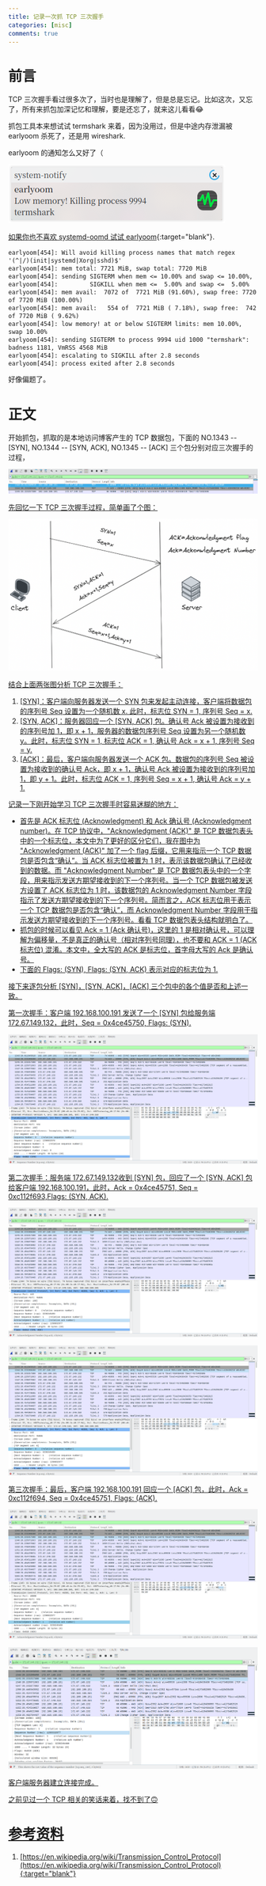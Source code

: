 ```yaml
---
title: 记录一次抓 TCP 三次握手
categories: [misc]
comments: true
---
```


# 前言

TCP 三次握手看过很多次了，当时也是理解了，但是总是忘记。比如这次，又忘了，所有来抓包加深记忆和理解，要是还忘了，就来这儿看看:joy:

抓包工具本来想试试 termshark 来着，因为没用过，但是中途内存泄漏被 earlyoom 杀死了，还是用 wireshark.

<span class="spoiler" >earlyoom 的通知怎么又好了（</span>

<a data-fancybox="capture-tcp-3-way-handshake" href="../assets/img/post/capture-tcp-3-way-handshake/system-notify.png"><img src="../assets/img/post/capture-tcp-3-way-handshake/system-notify.png" >

如果你也不喜欢 systemd-oomd 试试 [earlyoom](https://github.com/rfjakob/earlyoom){:target="blank"}.

```
earlyoom[454]: Will avoid killing process names that match regex '(^|/)(init|systemd|Xorg|sshd)$'
earlyoom[454]: mem total: 7721 MiB, swap total: 7720 MiB
earlyoom[454]: sending SIGTERM when mem <= 10.00% and swap <= 10.00%,
earlyoom[454]:         SIGKILL when mem <=  5.00% and swap <=  5.00%
earlyoom[454]: mem avail:  7072 of  7721 MiB (91.60%), swap free: 7720 of 7720 MiB (100.00%)
earlyoom[454]: mem avail:   554 of  7721 MiB ( 7.18%), swap free:  742 of 7720 MiB ( 9.62%)
earlyoom[454]: low memory! at or below SIGTERM limits: mem 10.00%, swap 10.00%
earlyoom[454]: sending SIGTERM to process 9994 uid 1000 "termshark": badness 1181, VmRSS 4568 MiB
earlyoom[454]: escalating to SIGKILL after 2.8 seconds
earlyoom[454]: process exited after 2.8 seconds

```

好像偏题了。

# 正文

开始抓包，抓取的是本地访问博客产生的 TCP 数据包，下面的 NO.1343 -- [SYN], NO.1344 -- [SYN, ACK], NO.1345 -- [ACK] 三个包分别对应三次握手的过程，

<a data-fancybox="capture-tcp-3-way-handshake" href="../assets/img/post/capture-tcp-3-way-handshake/img01.png"><img src="../assets/img/post/capture-tcp-3-way-handshake/img01.png">

先回忆一下 TCP 三次握手过程，简单画了个图：

<a data-fancybox="capture-tcp-3-way-handshake" href="../assets/img/post/capture-tcp-3-way-handshake/img02.png"><img src="../assets/img/post/capture-tcp-3-way-handshake/img02.png" >

结合上面两张图分析 TCP 三次握手：

1. [SYN]：客户端向服务器发送一个 SYN 包来发起主动连接，客户端将数据包的序列号 Seq 设置为一个随机数 x. 此时，标志位 SYN = 1, 序列号 Seq = x.
2. [SYN, ACK]：服务器回应一个 [SYN, ACK] 包。确认号 Ack 被设置为接收到的序列号加 1，即 x + 1，服务器的数据包序列号 Seq 设置为另一个随机数 y。此时，标志位 SYN = 1, 标志位 ACK = 1, 确认号 Ack = x + 1, 序列号 Seq = y.
3. [ACK]：最后，客户端向服务器发送一个 ACK 包。数据包的序列号 Seq 被设置为接收到的确认号 Ack，即 x + 1，确认号 Ack 被设置为接收到的序列号加 1，即 y + 1。此时，标志位 ACK = 1, 序列号 Seq = x + 1, 确认号 Ack = y + 1.

记录一下刚开始学习 TCP 三次握手时容易迷糊的地方：

- 首先是 ACK 标志位 (Acknowledgment) 和 Ack 确认号 (Acknowledgment number)。在 TCP 协议中，"Acknowledgment (ACK)" 是 TCP 数据包表头中的一个标志位，本文中为了更好的区分它们，我在图中为 "Acknowledgment (ACK)" 加了一个 flag 后缀，它用来指示一个 TCP 数据包是否包含“确认”。当 ACK 标志位被置为 1 时，表示该数据包确认了已经收到的数据。而 "Acknowledgment Number" 是 TCP 数据包表头中的一个字段，用来指示发送方期望接收到的下一个序列号。当一个 TCP 数据包被发送方设置了 ACK 标志位为 1 时，该数据包的 Acknowledgment Number 字段指示了发送方期望接收到的下一个序列号。简而言之，ACK 标志位用于表示一个 TCP 数据包是否包含“确认”，而 Acknowledgment Number 字段用于指示发送方期望接收到的下一个序列号。看看 TCP 数据包表头结构就明白了。
- 抓包的时候可以看见 Ack = 1 (Ack 确认号)，这里的 1 是相对确认号，可以理解为偏移量，不是真正的确认号（相对序列号同理），也不要和 ACK = 1 (ACK 标志位) 混淆。本文中，全大写的 ACK 是标志位，首字母大写的 Ack 是确认号。
- 下面的 Flags: (SYN), Flags: (SYN, ACK) 表示对应的标志位为 1.

接下来逐包分析 [SYN]，[SYN, ACK]，[ACK] 三个包中的各个值是否和上述一致。

第一次握手：客户端 192.168.100.191 发送了一个 [SYN] 包给服务端 172.67.149.132，此时，Seq = 0x4ce45750, Flags: (SYN).

<a data-fancybox="capture-tcp-3-way-handshake" href="../assets/img/post/capture-tcp-3-way-handshake/img03.png"><img src="../assets/img/post/capture-tcp-3-way-handshake/img03.png">

第二次握手：服务端 172.67.149.132收到 [SYN] 包，回应了一个 [SYN, ACK] 包给客户端 192.168.100.191，此时，Ack = 0x4ce45751, Seq = 0xc112f693,Flags: (SYN, ACK).

<a data-fancybox="capture-tcp-3-way-handshake" href="../assets/img/post/capture-tcp-3-way-handshake/img04.png"><img src="../assets/img/post/capture-tcp-3-way-handshake/img04.png">

<a data-fancybox="capture-tcp-3-way-handshake" href="../assets/img/post/capture-tcp-3-way-handshake/img05.png"><img src="../assets/img/post/capture-tcp-3-way-handshake/img05.png">

第三次握手：最后，客户端 192.168.100.191 回应一个 [ACK] 包，此时，Ack = 0xc112f694, Seq = 0x4ce45751, Flags: (ACK).

<a data-fancybox="capture-tcp-3-way-handshake" href="../assets/img/post/capture-tcp-3-way-handshake/img06.png"><img src="../assets/img/post/capture-tcp-3-way-handshake/img06.png">

<a data-fancybox="capture-tcp-3-way-handshake" href="../assets/img/post/capture-tcp-3-way-handshake/img07.png"><img src="../assets/img/post/capture-tcp-3-way-handshake/img07.png">

客户端服务器建立连接完成。

之前见过一个 TCP 相关的笑话来着，找不到了:upside_down_face:

# 参考资料

1. [https://en.wikipedia.org/wiki/Transmission_Control_Protocol](https://en.wikipedia.org/wiki/Transmission_Control_Protocol){:target="blank"}
